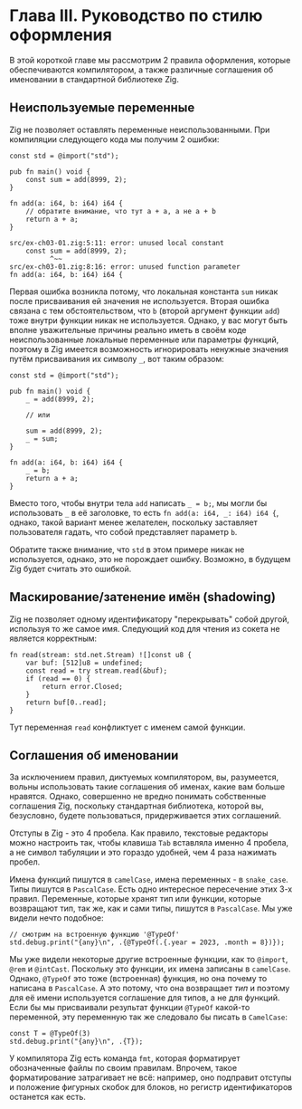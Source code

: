 
# Глава III. Руководство по стилю оформления

В этой короткой главе мы рассмотрим 2 правила оформления, которые
обеспечиваются компилятором, а также различные соглашения об именовании в
стандартной библиотеке Zig.

## Неиспользуемые переменные

Zig не позволяет оставлять переменные неиспользованными. При компиляции
следующего кода мы получим 2 ошибки:

```zig
const std = @import("std");

pub fn main() void {
    const sum = add(8999, 2);
}

fn add(a: i64, b: i64) i64 {
    // обратите внимание, что тут a + a, а не a + b
    return a + a;
}
```

```
src/ex-ch03-01.zig:5:11: error: unused local constant
    const sum = add(8999, 2);
          ^~~
src/ex-ch03-01.zig:8:16: error: unused function parameter
fn add(a: i64, b: i64) i64 {
```

Первая ошибка возникла потому, что локальная константа `sum` никак  после
присваивания ей значения не используется. Вторая ошибка связана с тем
обстоятельством, что `b` (второй аргумент функции `add`) тоже внутри
функции никак не используется. Однако, у вас могут быть вполне
уважительные причины реально иметь в своём коде неиспользованные
локальные переменные или параметры функций, поэтому в Zig имеется
возможность игнорировать ненужные значения путём присваивания их символу
`_`, вот таким образом:

```zig
const std = @import("std");

pub fn main() void {
    _ = add(8999, 2);

    // или

    sum = add(8999, 2);
    _ = sum;
}

fn add(a: i64, b: i64) i64 {
    _ = b;
    return a + a;
}
```

Вместо того, чтобы внутри тела `add` написать `_ = b;`, мы могли бы
использовать `_` в её заголовке, то есть `fn add(a: i64, _: i64) i64 {`,
однако, такой вариант менее желателен, поскольку заставляет пользователя
гадать, что собой представляет параметр `b`.

Обратите также внимание, что `std` в этом примере никак не используется,
однако, это не порождает ошибку. Возможно, в будущем Zig будет считать
это ошибкой.

## Маскирование/затенение имён (shadowing)

Zig не позволяет одному идентификатору "перекрывать" собой другой,
используя то же самое имя. Следующий код для чтения из сокета не является
корректным:

```zig
fn read(stream: std.net.Stream) ![]const u8 {
    var buf: [512]u8 = undefined;
    const read = try stream.read(&buf);
    if (read == 0) {
        return error.Closed;
    }
    return buf[0..read];
}
```

Тут переменная `read` конфликтует с именем самой функции.

## Соглашения об именовании

За исключением правил, диктуемых компилятором, вы, разумеется, вольны
использовать такие соглашения об именах, какие вам больше нравятся.
Однако, совершенно не вредно понимать собственные соглашения Zig,
поскольку стандартная библиотека, которой вы, безусловно, будете
пользоваться, придерживается этих соглашений.

Отступы в Zig - это 4 пробела. Как правило, текстовые редакторы можно
настроить так, чтобы клавиша `Tab` вставляла именно 4 пробела, а не
символ табуляции и это гораздо удобней, чем 4 раза нажимать пробел.

Имена функций пишутся в `camelCase`, имена переменных - в `snake_case`.
Типы пишутся в `PascalCase`. Есть одно интересное пересечение этих 3-х
правил. Переменные, которые хранят тип или функции, которые возвращают
тип, так же, как и сами типы, пишутся в `PascalCase`. Мы уже видели нечто
подобное:

```zig
// смотрим на встроенную функцию '@TypeOf'
std.debug.print("{any}\n", .{@TypeOf(.{.year = 2023, .month = 8})});
```

Мы уже видели некоторые другие встроенные функции, как то `@import`,
`@rem` и `@intCast`. Поскольку это функции, их имена записаны в
`camelCase`. Однако, `@TypeOf` это тоже (встроенная) функция, но она
почему то написана в `PascalCase`. А это потому, что она возвращает *тип*
и поэтому для её имени используется соглашение для типов, а не для
функций. Если бы мы присваивали результат функции `@TypeOf` какой-то
переменной, эту переменную так же следовало бы писать в `CamelCase`:

```zig
const T = @TypeOf(3)
std.debug.print("{any}\n", .{T});
```

У компилятора Zig есть команда `fmt`, которая форматирует обозначенные
файлы по своим правилам. Впрочем, такое форматирование затрагивает не всё:
например, оно подправит отступы и положение фигурных скобок для блоков,
но регистр идентификаторов останется как есть.
